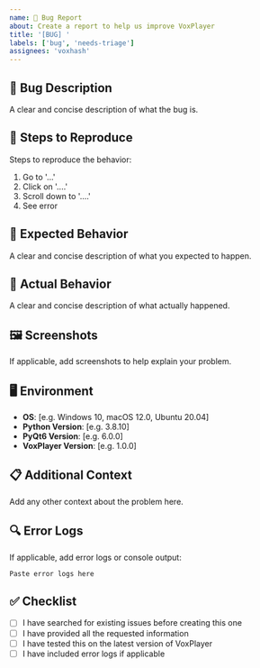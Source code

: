 ```yaml
---
name: 🐛 Bug Report
about: Create a report to help us improve VoxPlayer
title: '[BUG] '
labels: ['bug', 'needs-triage']
assignees: 'voxhash'
---
```


## 🐛 Bug Description
A clear and concise description of what the bug is.

## 🔄 Steps to Reproduce
Steps to reproduce the behavior:
1. Go to '...'
2. Click on '....'
3. Scroll down to '....'
4. See error

## 🎯 Expected Behavior
A clear and concise description of what you expected to happen.

## 📱 Actual Behavior
A clear and concise description of what actually happened.

## 🖼️ Screenshots
If applicable, add screenshots to help explain your problem.

## 🖥️ Environment
- **OS**: [e.g. Windows 10, macOS 12.0, Ubuntu 20.04]
- **Python Version**: [e.g. 3.8.10]
- **PyQt6 Version**: [e.g. 6.0.0]
- **VoxPlayer Version**: [e.g. 1.0.0]

## 📋 Additional Context
Add any other context about the problem here.

## 🔍 Error Logs
If applicable, add error logs or console output:

```
Paste error logs here
```

## ✅ Checklist
- [ ] I have searched for existing issues before creating this one
- [ ] I have provided all the requested information
- [ ] I have tested this on the latest version of VoxPlayer
- [ ] I have included error logs if applicable
